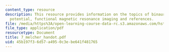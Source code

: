 ```yaml
---
content_type: resource
description: This resource provides information on the topics of binaural difference
  potential, functional magnetic resonance imaging and references.
file: /media/https%3A/open-learning-course-data-rc.s3.amazonaws.com/hst-722j-brain-mechanisms-for-hearing-and-speech-fall-2005/45b197f36d57a4950c3ebe641f481765_7_melcher_handot.pdf
file_type: application/pdf
resourcetype: Document
title: 7_melcher_handot.pdf
uid: 45b197f3-6d57-a495-0c3e-be641f481765
---
```

